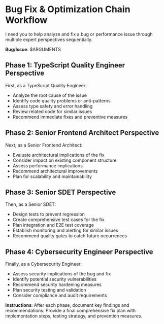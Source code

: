 # Bug Fix & Optimization Chain Workflow

I need you to help analyze and fix a bug or performance issue through multiple expert perspectives sequentially.

**Bug/Issue**: $ARGUMENTS

## Phase 1: TypeScript Quality Engineer Perspective
First, as a TypeScript Quality Engineer:
- Analyze the root cause of the issue
- Identify code quality problems or anti-patterns
- Assess type safety and error handling
- Review related code for similar issues
- Recommend immediate fixes and preventive measures

## Phase 2: Senior Frontend Architect Perspective
Next, as a Senior Frontend Architect:
- Evaluate architectural implications of the fix
- Consider impact on existing component structure
- Assess performance implications
- Recommend architectural improvements
- Plan for scalability and maintainability

## Phase 3: Senior SDET Perspective
Then, as a Senior SDET:
- Design tests to prevent regression
- Create comprehensive test cases for the fix
- Plan integration and E2E test coverage
- Establish monitoring and alerting for similar issues
- Recommend quality gates to catch future occurrences

## Phase 4: Cybersecurity Engineer Perspective
Finally, as a Cybersecurity Engineer:
- Assess security implications of the bug and fix
- Identify potential security vulnerabilities
- Recommend security hardening measures
- Plan security testing and validation
- Consider compliance and audit requirements

**Instructions**: After each phase, document key findings and recommendations. Provide a final comprehensive fix plan with implementation steps, testing strategy, and prevention measures.